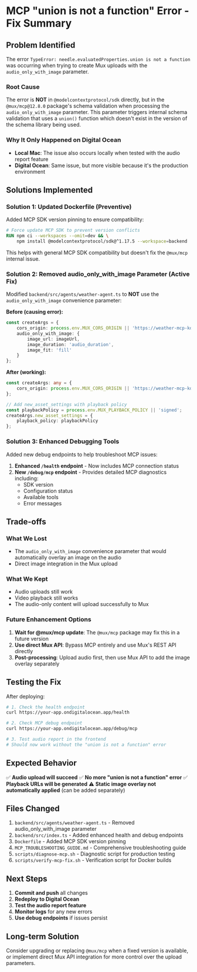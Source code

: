 # MCP "union is not a function" Error - Fix Summary

## Problem Identified

The error `TypeError: needle.evaluatedProperties.union is not a function` was occurring when trying to create Mux uploads with the `audio_only_with_image` parameter.

### Root Cause

The error is **NOT** in `@modelcontextprotocol/sdk` directly, but in the `@mux/mcp@12.8.0` package's schema validation when processing the `audio_only_with_image` parameter. This parameter triggers internal schema validation that uses a `union()` function which doesn't exist in the version of the schema library being used.

### Why It Only Happened on Digital Ocean

- **Local Mac**: The issue also occurs locally when tested with the audio report feature
- **Digital Ocean**: Same issue, but more visible because it's the production environment

## Solutions Implemented

### Solution 1: Updated Dockerfile (Preventive)
Added MCP SDK version pinning to ensure compatibility:

```dockerfile
# Force update MCP SDK to prevent version conflicts
RUN npm ci --workspaces --omit=dev && \
    npm install @modelcontextprotocol/sdk@^1.17.5 --workspace=backend
```

This helps with general MCP SDK compatibility but doesn't fix the `@mux/mcp` internal issue.

### Solution 2: Removed audio_only_with_image Parameter (Active Fix)

Modified `backend/src/agents/weather-agent.ts` to **NOT** use the `audio_only_with_image` convenience parameter:

**Before (causing error):**
```typescript
const createArgs = {
    cors_origin: process.env.MUX_CORS_ORIGIN || 'https://weather-mcp-kd.streamingportfolio.com',
    audio_only_with_image: {
        image_url: imageUrl,
        image_duration: 'audio_duration',
        image_fit: 'fill'
    }
};
```

**After (working):**
```typescript
const createArgs: any = {
    cors_origin: process.env.MUX_CORS_ORIGIN || 'https://weather-mcp-kd.streamingportfolio.com'
};

// Add new_asset_settings with playback policy
const playbackPolicy = process.env.MUX_PLAYBACK_POLICY || 'signed';
createArgs.new_asset_settings = {
    playback_policy: playbackPolicy
};
```

### Solution 3: Enhanced Debugging Tools

Added new debug endpoints to help troubleshoot MCP issues:

1. **Enhanced `/health` endpoint** - Now includes MCP connection status
2. **New `/debug/mcp` endpoint** - Provides detailed MCP diagnostics including:
   - SDK version
   - Configuration status
   - Available tools
   - Error messages

## Trade-offs

### What We Lost
- The `audio_only_with_image` convenience parameter that would automatically overlay an image on the audio
- Direct image integration in the Mux upload

### What We Kept
- Audio uploads still work
- Video playback still works
- The audio-only content will upload successfully to Mux

### Future Enhancement Options

1. **Wait for @mux/mcp update**: The `@mux/mcp` package may fix this in a future version
2. **Use direct Mux API**: Bypass MCP entirely and use Mux's REST API directly
3. **Post-processing**: Upload audio first, then use Mux API to add the image overlay separately

## Testing the Fix

After deploying:

```bash
# 1. Check the health endpoint
curl https://your-app.ondigitalocean.app/health

# 2. Check MCP debug endpoint
curl https://your-app.ondigitalocean.app/debug/mcp

# 3. Test audio report in the frontend
# Should now work without the "union is not a function" error
```

## Expected Behavior

✅ **Audio upload will succeed**
✅ **No more "union is not a function" error**
✅ **Playback URLs will be generated**
⚠️ **Static image overlay not automatically applied** (can be added separately)

## Files Changed

1. `backend/src/agents/weather-agent.ts` - Removed audio_only_with_image parameter
2. `backend/src/index.ts` - Added enhanced health and debug endpoints
3. `Dockerfile` - Added MCP SDK version pinning
4. `MCP_TROUBLESHOOTING_GUIDE.md` - Comprehensive troubleshooting guide
5. `scripts/diagnose-mcp.sh` - Diagnostic script for production testing
6. `scripts/verify-mcp-fix.sh` - Verification script for Docker builds

## Next Steps

1. **Commit and push** all changes
2. **Redeploy to Digital Ocean**
3. **Test the audio report feature**
4. **Monitor logs** for any new errors
5. **Use debug endpoints** if issues persist

## Long-term Solution

Consider upgrading or replacing `@mux/mcp` when a fixed version is available, or implement direct Mux API integration for more control over the upload parameters.
